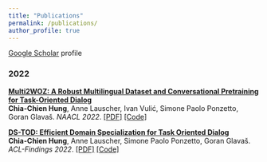 ```yaml
---
title: "Publications"
permalink: /publications/
author_profile: true
---
```


<u><a href="https://scholar.google.com/citations?user=XtF7i_oAAAAJ&hl=en" target="_blank">Google Scholar</a></u> profile

### 2022

<b>[Multi2WOZ: A Robust Multilingual Dataset and Conversational Pretraining for Task-Oriented Dialog]()</b> <br> 
**Chia-Chien Hung**, Anne Lauscher, Ivan Vulić, Simone Paolo Ponzetto, Goran Glavaš. <i>NAACL 2022</i>. 
[[PDF]](https://openreview.net/references/pdf?id=2E7TOMOEC) [[Code]](https://github.com/umanlp/Multi2WOZ) 

<b>[DS-TOD: Efficient Domain Specialization for Task Oriented Dialog]()</b> <br> 
**Chia-Chien Hung**, Anne Lauscher, Simone Paolo Ponzetto, Goran Glavaš. <i>ACL-Findings 2022</i>. 
[[PDF]](https://arxiv.org/abs/2110.08395) [[Code]](https://github.com/umanlp/DS-TOD) 